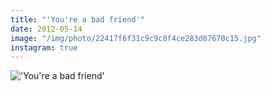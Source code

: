 ```yaml
---
title: "'You're a bad friend'"
date: 2012-05-14
image: "/img/photo/22417f6f31c9c9c8f4ce283d07670c15.jpg"
instagram: true
---
```


!['You're a bad friend'](/img/photo/22417f6f31c9c9c8f4ce283d07670c15.jpg)
